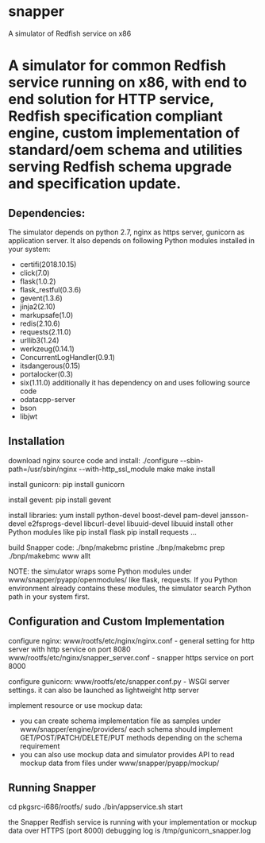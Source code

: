 # snapper
A simulator of Redfish service on x86

A simulator for common Redfish service running on x86, with end 
to end solution for HTTP service, Redfish specification compliant
engine, custom implementation of standard/oem schema and utilities
serving Redfish schema upgrade and specification update.
==============================================================

Dependencies:
--------------------------------
The simulator depends on python 2.7, nginx as https server, gunicorn as 
application server. It also depends on following Python modules installed
in your system:
- certifi(2018.10.15)
- click(7.0)
- flask(1.0.2)
- flask_restful(0.3.6)
- gevent(1.3.6)
- jinja2(2.10)
- markupsafe(1.0)
- redis(2.10.6)
- requests(2.11.0)
- urllib3(1.24)
- werkzeug(0.14.1)
- ConcurrentLogHandler(0.9.1)
- itsdangerous(0.15)
- portalocker(0.3)
- six(1.11.0)
additionally it has dependency on and uses following source code
- odatacpp-server
- bson
- libjwt



Installation
--------------------------------
download nginx source code and install:
./configure --sbin-path=/usr/sbin/nginx --with-http_ssl_module
make
make install

install gunicorn:
pip install gunicorn

install gevent:
pip install gevent

install libraries:
yum install python-devel boost-devel pam-devel jansson-devel e2fsprogs-devel  libcurl-devel libuuid-devel libuuid
install other Python modules like
pip install flask
pip install requests
...

build Snapper code:
./bnp/makebmc pristine
./bnp/makebmc prep
./bnp/makebmc www allt

NOTE: the simulator wraps some Python modules under www/snapper/pyapp/openmodules/ like flask, requests. If you Python
environment already contains these modules, the simulator search Python path in your system first. 



Configuration and Custom Implementation
--------------------------------
configure nginx:
www/rootfs/etc/nginx/nginx.conf - general setting for http server with http service on port 8080
www/rootfs/etc/nginx/snapper_server.conf - snapper https service on port 8000

configure gunicorn:
www/rootfs/etc/snapper.conf.py - WSGI server settings. it can also be launched as lightweight http server

implement resource or use mockup data:
- you can create schema implementation file as samples under www/snapper/engine/providers/
each schema should implement GET/POST/PATCH/DELETE/PUT methods depending on the schema requirement
- you can also use mockup data and simulator provides API to read mockup data from files under 
www/snapper/pyapp/mockup/



Running Snapper
--------------------------------
cd pkgsrc-i686/rootfs/
sudo ./bin/appservice.sh start

the Snapper Redfish service is running with your implementation or mockup data over HTTPS (port 8000)
debugging log is /tmp/gunicorn_snapper.log


